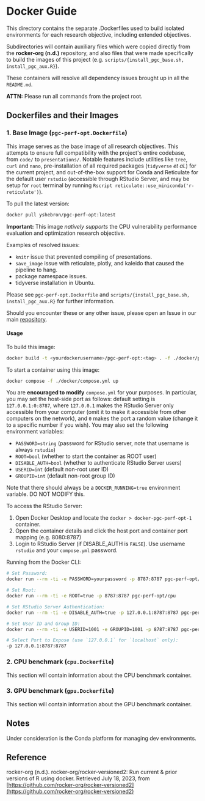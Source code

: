 # Docker Guide

This directory contains the separate .Dockerfiles used to build isolated
environments for each research objective, including extended objectives.

Subdirectories will contain auxiliary files which were copied directly from 
the **rocker-org (n.d.)** repository, and also files that were made specifically
to build the images of this project (e.g. `scripts/{install_pgc_base.sh, install_pgc_aux.R}`).

These containers will resolve all dependency issues brought up in all the `README.md`.

**ATTN:** Please run all commands from the project root.

## Dockerfiles and their Images

### 1. Base Image (`pgc-perf-opt.Dockerfile`)

This image serves as the base image of all research objectives. This attempts to ensure full
compatibility with the project's entire codebase, from `code/` to `presentations/`. Notable features include utilities like `tree`, `curl` and `nano`, pre-installation of all required packages (`tidyverse` *et al.*) for the current project, and out-of-the-box support for Conda and Reticulate for the default user `rstudio` (accessible through RStudio Server, and may be setup for `root` terminal by running `Rscript reticulate::use_miniconda('r-reticulate')`).

To pull the latest version:

```bash
docker pull yshebron/pgc-perf-opt:latest
```

**Important:** This image *natively supports* the CPU vulnerability performance evaluation and optimization research objective.

Examples of resolved issues:

- `knitr` issue that prevented compiling of presentations.
- `save_image` issue with reticulate, plotly, and kaleido that caused the pipeline to hang.
- package namespace issues.
- tidyverse installation in Ubuntu.

Please see `pgc-perf-opt.Dockerfile` and `scripts/{install_pgc_base.sh, install_pgc_aux.R}` for further information.

Should you encounter these or any other issue, please open an Issue in our main
[repository](https://github.com/PGCInternship2023/pgc-perf-opt).

#### Usage

To build this image:

```bash
docker build -t <yourdockerusername>/pgc-perf-opt:<tag> . -f ./docker/pgc-perf-opt.Dockerfile
```

To start a container using this image:

```bash
docker compose -f ./docker/compose.yml up
```

You are **encouraged to modify** `compose.yml` for your purposes. In particular, you may
set the host-side port as follows: default setting is `127.0.0.1:0:8787`, where `127.0.0.1` makes the RStudio Server
only accessible from your computer (omit it to make it accessible from other computers on the network), and `0` makes
the port a random value (change it to a specific number if you wish).
You may also set the following environment variables:

- `PASSWORD=string` (password for RStudio server, note that username is always `rstudio`)
- `ROOT=bool` (whether to start the container as ROOT user)
- `DISABLE_AUTH=bool` (whether to authenticate RStudio Server users)
- `USERID=int` (default non-root user ID)
- `GROUPID=int` (default non-root group ID)

Note that there should always be a `DOCKER_RUNNING=true` environment variable. DO NOT MODIFY this.

To access the RStudio Server:

1. Open Docker Desktop and locate the `docker > docker-pgc-perf-opt-1` container.
2. Open the container details and click the host port and container port mapping (e.g. 8080:8787)
3. Login to RStudio Server (if DISABLE_AUTH is `FALSE`). Use username `rstudio` and your `compose.yml` password.

Running from the Docker CLI:

```bash
# Set Password:
docker run --rm -ti -e PASSWORD=yourpassword -p 8787:8787 pgc-perf-opt/cpu

# Set Root:
docker run --rm -ti -e ROOT=true -p 8787:8787 pgc-perf-opt/cpu

# Set RStudio Server Authentication:
docker run --rm -ti -e DISABLE_AUTH=true -p 127.0.0.1:8787:8787 pgc-perf-opt/cpu

# Set User ID and Group ID:
docker run --rm -ti -e USERID=1001 -e GROUPID=1001 -p 8787:8787 pgc-perf-opt/cpu

# Select Port to Expose (use `127.0.0.1` for `localhost` only):
-p 127.0.0.1:8787:8787
```

### 2. CPU benchmark (`cpu.Dockerfile`)

This section will contain information about the CPU benchmark container.

### 3. GPU benchmark (`gpu.Dockerfile`)

This section will contain information about the GPU benchmark container.

## Notes

Under consideration is the Conda platform for managing dev environments.

## Reference

rocker-org (n.d.). rocker-org/rocker-versioned2: Run current & prior versions of R using docker.
Retrieved July 18, 2023, from [https://github.com/rocker-org/rocker-versioned2](https://github.com/rocker-org/rocker-versioned2)
